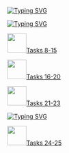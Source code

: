 <a href="https://git.io/typing-svg"><img src="https://readme-typing-svg.herokuapp.com?font=Outfit&weight=500&size=30&pause=1000&color=C12987D5&width=435&lines=html_css_tasks" alt="Typing SVG" /></a>

<a href="https://git.io/typing-svg"><img src="https://readme-typing-svg.herokuapp.com?font=Nerko+One&size=30&pause=1000&color=F766BF&width=435&lines=HTML+BASIC" alt="Typing SVG" /></a>
<p>
  <img src="https://gifs.obs.ru-moscow-1.hc.sbercloud.ru/e8c418474f8ab844e11d953ee4881410a0f6657bbca067bd9036bb30d48b6ea2.gif" width="45px"/><a href="https://github.com/Myawka/css_html_tasks/tree/main/Tasks8-15">Tasks 8-15</a>
</p>

<p>
  <img src="https://gifs.obs.ru-moscow-1.hc.sbercloud.ru/e8c418474f8ab844e11d953ee4881410a0f6657bbca067bd9036bb30d48b6ea2.gif" width="45px"/><a href=""https://github.com/Myawka/css_html_tasks/tree/main/Tasks16-20">Tasks 16-20</a>
</p>

<p>
  <img src="https://gifs.obs.ru-moscow-1.hc.sbercloud.ru/e8c418474f8ab844e11d953ee4881410a0f6657bbca067bd9036bb30d48b6ea2.gif" width="45px"/><a href=""https://github.com/Myawka/css_html_tasks/tree/main/Tasks21-23">Tasks 21-23</a>
</p>

<a href="https://git.io/typing-svg"><img src="https://readme-typing-svg.herokuapp.com?font=Nerko+One&size=30&pause=1000&color=F766BF&width=435&lines=CSS+BASIC" alt="Typing SVG" /></a>

<p>
  <img src="https://gifs.obs.ru-moscow-1.hc.sbercloud.ru/e8c418474f8ab844e11d953ee4881410a0f6657bbca067bd9036bb30d48b6ea2.gif" width="45px"/><a href=""https://github.com/Myawka/css_html_tasks/tree/main/Tasks24-25">Tasks 24-25</a>
</p>
 
